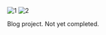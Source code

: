![1](https://user-images.githubusercontent.com/32979760/195585741-5bcdfa44-3ee8-41af-902d-1972012bd483.PNG)
![2](https://user-images.githubusercontent.com/32979760/195585750-e8594247-7341-47b3-8a18-2764fcfa56c5.PNG)

Blog project. Not yet completed.
